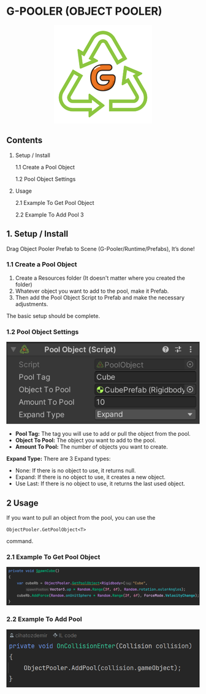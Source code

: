 # G-POOLER (OBJECT POOLER)

<p align="center">
  <img src="Images/logo.png" />
</p>

## Contents

1. Setup / Install


    1.1 Create a Pool Object

    1.2 Pool Object Settings

2. Usage

    2.1 Example To Get Pool Object

    2.2 Example To Add Pool 3


## 1. Setup / Install

Drag Object Pooler Prefab to Scene (G-Pooler/Runtime/Prefabs), It’s done!

### 1.1 Create a Pool Object

1. Create a Resources folder (It doesn't matter where you created the folder)
2. Whatever object you want to add to the pool, make it Prefab.
3. Then add the Pool Object Script to Prefab and make the necessary adjustments.

The basic setup should be complete.

### 1.2 Pool Object Settings

![screenshot](Images/poolobject.png)

- **Pool Tag:** The tag you will use to add or pull the object from the pool.
- **Object To Pool:** The object you want to add to the pool.
- **Amount To Pool:** The number of objects you want to create.

**Expand Type:** There are 3 Expand types:

- None: If there is no object to use, it returns null.
- Expand: If there is no object to use, it creates a new object.
- Use Last: If there is no object to use, it returns the last used object.


## 2 Usage

If you want to pull an object from the pool, you can use the 
```
ObjectPooler.GetPoolObject<T>
```
command.

### 2.1 Example To Get Pool Object

![screenshot](Images/getpoolobject.png)

### 2.2 Example To Add Pool

![screenshot](Images/returnpoolobject.png)
